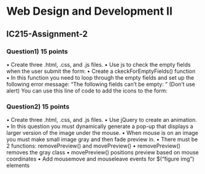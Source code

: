 # Web Design and Development II
## IC215-Assignment-2
### Question1) 15 points
• Create three .html, .css, and .js files.
• Use js to check the empty fields when the user submit the form:
• Create a ckeckForEmptyFields() function
• In this function you need to loop through the empty fields and set up the following error message: “The following fields can’t be empty: ” (Don’t use alert)
  You can use this line of code to add the icons to the form: <link rel="stylesheet" type='text/css' href="https://maxcdn.bootstrapcdn.com/fontawesome/4.4.0/css/font-awesome.min.css" />
  
### Question2) 15 points 
• Create three .html, .css, and .js files.
• Use jQuery to create an animation.
• In this question you must dynamically generate a pop-up that displays a larger version of the image under the mouse.
• When mouse is on an image you must make small image gray and then fade preview in.
• There must be 2 functions: removePreview() and movePreview()
• removePreview() removes the gray class
• movePreview() positions preview based on mouse coordinates
• Add mousemove and mouseleave events for $(“figure img”) elements
